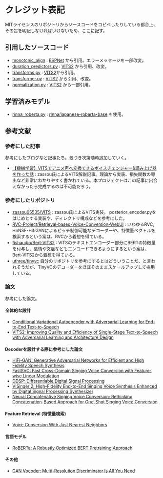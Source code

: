 # クレジット表記
MITライセンスのリポジトリからソースコードをコピペしたりしている都合上、その旨を明記しなければいけないため、ここに記す。

## 引用したソースコード
- [monotonic_align](../module/vits/monotonic_align/) : [ESPNet](https://github.com/espnet/espnet) から引用。エラーメッセージを一部改変。
- [duration_predictors.py](../module/vits/duration_predictors.py/) : [VITS2](https://github.com/daniilrobnikov/vits2/blob/main/model/duration_predictors.py) から引用、改変。
- [transforms.py](../module/utils/transforms.py) : [VITS2](https://github.com/daniilrobnikov/vits2/blob/main/utils/transforms.py)から引用。
- [transformer.py](../module/vits/transformer.py) : [VITS2](https://github.com/daniilrobnikov/vits2/blob/main/model/transformer.py) から引用、改変。
- [normalization.py](../module/vits/normalization.py) : [VITS2](https://github.com/daniilrobnikov/vits2/blob/main/model/normalization.py) から一部引用。

## 学習済みモデル
- [rinna_roberta.py](../module/language_model/rinna_roberta.py) : [rinna/japanese-roberta-base](https://huggingface.co/rinna/japanese-roberta-base) を使用。

## 参考文献

### 参考にした記事
参考にしたブログなど記事たち。気づき次第随時追加していく。
- [【機械学習】VITSでアニメ声へ変換できるボイスチェンジャー&読み上げ器を作った話](https://qiita.com/zassou65535/items/00d7d5562711b89689a8) : zassou氏によるVITS解説記事。理論から実装、損失関数の導出など非常にわかりやすく書かれている。本プロジェクトはこの記事に出合えなかったら完成するのは不可能だろう。

### 参考にしたリポジトリ
- [zassou65535/VITS](https://github.com/zassou65535/VITS) : zassou氏によるVITS実装。 posterior_encoder.pyをはじめとする実装や、ディレクトリ構成などを参考にした。
- [RVC-Project/Retrieval-based-Voice-Conversion-WebUI](https://github.com/RVC-Project/Retrieval-based-Voice-Conversion-WebUI) : いわゆるRVC, HnNSF-HifiGANによるピッチ制御可能なデコーダーや、特徴量ベクトルを検索するという案は、RVCから着想を得ている。
- [fishaudio/Bert-VITS2](https://github.com/fishaudio/Bert-VITS2) : VITSのテキストエンコーダー部分にBERTの特徴量を付与し、感情や文脈などもエンコードできるようにするという案は、Bert-VITS2から着想を得ている。
- [uthree/tinyvc](https://github.com/uthree/tinyvc) 自分のリポジトリを参考にするとはどういうことだ、と言われそうだが、TinyVCのデコーダーをほぼそのままスケールアップして採用している。

### 論文
参考にした論文。
#### 全体的な設計
- [Conditional Variational Autoencoder with Adversarial Learning for End-to-End Text-to-Speech](https://arxiv.org/abs/2106.06103)
- [VITS2: Improving Quality and Efficiency of Single-Stage Text-to-Speech with Adversarial Learning and Architecture Design](https://arxiv.org/abs/2307.16430)

#### Decoderを設計する際に参考にした論文
- [HiFi-GAN: Generative Adversarial Networks for Efficient and High Fidelity Speech Synthesis](https://arxiv.org/abs/2010.05646)
- [FastSVC: Fast Cross-Domain Singing Voice Conversion with Feature-wise Linear Modulation](https://arxiv.org/abs/2011.05731)
- [DDSP: Differentiable Digital Signal Processing](https://arxiv.org/abs/2001.04643)
- [VISinger 2: High-Fidelity End-to-End Singing Voice Synthesis Enhanced by Digital Signal Processing Synthesizer](https://arxiv.org/abs/2211.02903)
- [Neural Concatenative Singing Voice Conversion: Rethinking Concatenation-Based Approach for One-Shot Singing Voice Conversion](https://arxiv.org/abs/2312.04919)

#### Feature Retrieval (特徴量検索)
- [Voice Conversion With Just Nearest Neighbors](https://arxiv.org/abs/2305.18975)

#### 言語モデル
- [RoBERTa: A Robustly Optimized BERT Pretraining Approach](https://arxiv.org/abs/1907.11692)

#### その他
- [GAN Vocoder: Multi-Resolution Discriminator Is All You Need](https://arxiv.org/abs/2103.05236)